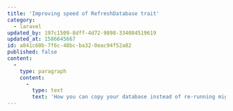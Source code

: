 ```yaml
---
title: 'Improving speed of RefreshDatabase trait'
category:
  - laravel
updated_by: 197c1509-8dff-4d72-9898-334084519619
updated_at: 1586645667
id: a841c60b-7f6c-48bc-ba32-0eac94f52a82
published: false
content:
  -
    type: paragraph
    content:
      -
        type: text
        text: 'How you can copy your database instead of re-running migrations or snapshots.'
---
```

